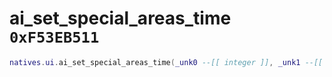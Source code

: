# ai_set_special_areas_time `0xF53EB511`

```lua
natives.ui.ai_set_special_areas_time(_unk0 --[[ integer ]], _unk1 --[[ integer ]])
```